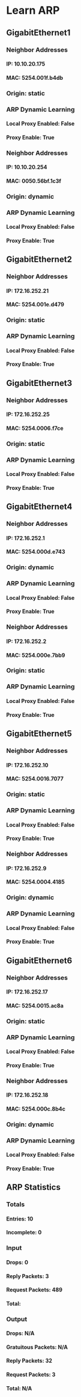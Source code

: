 
# Learn ARP
## GigabitEthernet1
### Neighbor Addresses
#### IP: 10.10.20.175
#### MAC: 5254.001f.b4db
### Origin: static
### ARP Dynamic Learning
#### Local Proxy Enabled: False
#### Proxy Enable: True
### Neighbor Addresses
#### IP: 10.10.20.254
#### MAC: 0050.56bf.1c3f
### Origin: dynamic
### ARP Dynamic Learning
#### Local Proxy Enabled: False
#### Proxy Enable: True
## GigabitEthernet2
### Neighbor Addresses
#### IP: 172.16.252.21
#### MAC: 5254.001e.d479
### Origin: static
### ARP Dynamic Learning
#### Local Proxy Enabled: False
#### Proxy Enable: True
## GigabitEthernet3
### Neighbor Addresses
#### IP: 172.16.252.25
#### MAC: 5254.0006.f7ce
### Origin: static
### ARP Dynamic Learning
#### Local Proxy Enabled: False
#### Proxy Enable: True
## GigabitEthernet4
### Neighbor Addresses
#### IP: 172.16.252.1
#### MAC: 5254.000d.e743
### Origin: dynamic
### ARP Dynamic Learning
#### Local Proxy Enabled: False
#### Proxy Enable: True
### Neighbor Addresses
#### IP: 172.16.252.2
#### MAC: 5254.000e.7bb9
### Origin: static
### ARP Dynamic Learning
#### Local Proxy Enabled: False
#### Proxy Enable: True
## GigabitEthernet5
### Neighbor Addresses
#### IP: 172.16.252.10
#### MAC: 5254.0016.7077
### Origin: static
### ARP Dynamic Learning
#### Local Proxy Enabled: False
#### Proxy Enable: True
### Neighbor Addresses
#### IP: 172.16.252.9
#### MAC: 5254.0004.4185
### Origin: dynamic
### ARP Dynamic Learning
#### Local Proxy Enabled: False
#### Proxy Enable: True
## GigabitEthernet6
### Neighbor Addresses
#### IP: 172.16.252.17
#### MAC: 5254.0015.ac8a
### Origin: static
### ARP Dynamic Learning
#### Local Proxy Enabled: False
#### Proxy Enable: True
### Neighbor Addresses
#### IP: 172.16.252.18
#### MAC: 5254.000c.8b4c
### Origin: dynamic
### ARP Dynamic Learning
#### Local Proxy Enabled: False
#### Proxy Enable: True
## ARP Statistics
### Totals
#### Entries: 10
#### Incomplete: 0
### Input
#### Drops: 0
#### Reply Packets: 3
#### Request Packets: 489
#### Total:
### Output
#### Drops: N/A
#### Gratuitous Packets: N/A
#### Reply Packets: 32
#### Request Packets: 3
#### Total: N/A